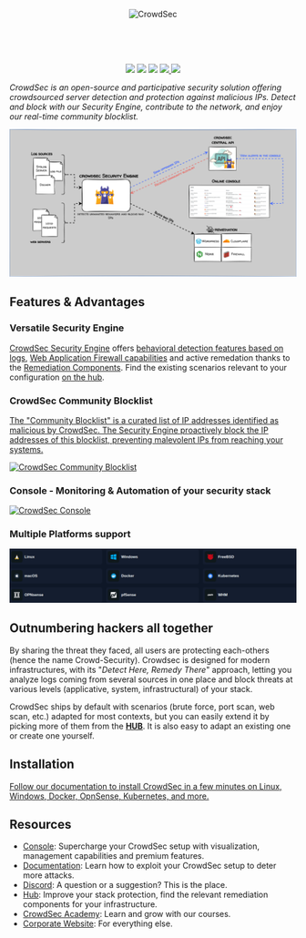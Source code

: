 
<p align="center">
<img src="https://github.com/crowdsecurity/crowdsec-docs/blob/main/crowdsec-docs/static/img/crowdsec_logo.png" alt="CrowdSec" title="CrowdSec" width="400" height="260"/>
</p>
</br>
</br>
</br>
<p align="center">
<img src="https://github.com/crowdsecurity/crowdsec/actions/workflows/go-tests.yml/badge.svg">
<img src="https://github.com/crowdsecurity/crowdsec/actions/workflows/bats.yml/badge.svg">
<img src="https://img.shields.io/github/license/crowdsecurity/crowdsec">
<a href="https://discord.com/invite/crowdsec">
  <img src="https://img.shields.io/discord/921520481163673640?label=Discord&logo=discord">
</a>
<img src="https://img.shields.io/twitter/follow/Crowd_Security?style=social">
</p>

_CrowdSec is an open-source and participative security solution offering crowdsourced server detection and protection against malicious IPs. Detect and block with our Security Engine, contribute to the network, and enjoy our real-time community blocklist._

<p align="center">
<img src="https://github.com/crowdsecurity/crowdsec-docs/blob/main/crowdsec-docs/static/img/simplified_SE_overview.svg" alt="CrowdSec schema" title="CrowdSec Schema"/>
</p>

## Features & Advantages

### Versatile Security Engine

[CrowdSec Security Engine](https://doc.crowdsec.net/docs/next/intro/) offers [behavioral detection features based on logs](https://doc.crowdsec.net/docs/next/log_processor/intro), [Web Application Firewall capabilities](https://doc.crowdsec.net/docs/next/appsec/intro) and active remedation thanks to the [Remediation Components](https://doc.crowdsec.net/u/bouncers/intro). Find the existing scenarios relevant to your configuration [on the hub](https://app.crowdsec.net/hub).

### CrowdSec Community Blocklist

<a href="https://doc.crowdsec.net/docs/next/central_api/community_blocklist">

The "Community Blocklist" is a curated list of IP addresses identified as malicious by CrowdSec. The Security Engine proactively block the IP addresses of this blocklist, preventing malevolent IPs from reaching your systems.

[![CrowdSec Community Blocklist](https://doc.crowdsec.net/assets/images/data_insights-1e7678f47cb672122cc847d068b6eadf.png)](https://doc.crowdsec.net/docs/next/central_api/community_blocklist)

</a>

### Console - Monitoring & Automation of your security stack

[![CrowdSec Console](https://doc.crowdsec.net/assets/images/visualizer-summary-c8087e2eaef65d110bad6a7f274cf953.png)](https://doc.crowdsec.net/u/console/intro)

### Multiple Platforms support

[![Multiple Platforms support](https://github.com/crowdsecurity/crowdsec-docs/blob/main/crowdsec-docs/static/img/supported_platforms.png)](https://doc.crowdsec.net/)


## Outnumbering hackers all together

By sharing the threat they faced, all users are protecting each-others (hence the name Crowd-Security). Crowdsec is designed for modern infrastructures, with its "*Detect Here, Remedy There*" approach, letting you analyze logs coming from several sources in one place and block threats at various levels (applicative, system, infrastructural) of your stack.

CrowdSec ships by default with scenarios (brute force, port scan, web scan, etc.) adapted for most contexts, but you can easily extend it by picking more of them from the **[HUB](https://hub.crowdsec.net)**. It is also easy to adapt an existing one or create one yourself.

## Installation

<!-- make this an image with link ?-->

[Follow our documentation to install CrowdSec in a few minutes on Linux, Windows, Docker, OpnSense, Kubernetes, and more.](https://doc.crowdsec.net/)


## Resources

 - [Console](https://app.crowdsec.net): Supercharge your CrowdSec setup with visualization, management capabilities and premium features.
 - [Documentation](https://doc.crowdsec.net): Learn how to exploit your CrowdSec setup to deter more attacks.
 - [Discord](https://discord.gg/crowdsec): A question or a suggestion? This is the place.
 - [Hub](https://hub.crowdsec.net): Improve your stack protection, find the relevant remediation components for your infrastructure.
 - [CrowdSec Academy](https://academy.crowdsec.net/): Learn and grow with our courses.
 - [Corporate Website](https://crowdsec.net): For everything else.

